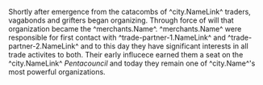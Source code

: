Shortly after emergence from the catacombs of ^city.NameLink^ traders, vagabonds and grifters began organizing. Through force of will that organization became the ^merchants.Name^. ^merchants.Name^ were responsible for first contact with ^trade-partner-1.NameLink^ and ^trade-partner-2.NameLink^ and to this day they have significant interests in all trade activites to both. Their early influcece earned them a seat on the ^city.NameLink^ *Pentacouncil* and today they remain one of ^city.Name^'s most powerful organizations.
